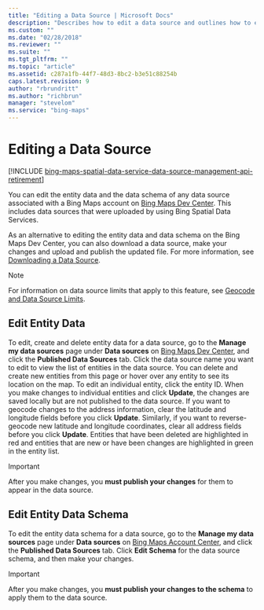 ```yaml
---
title: "Editing a Data Source | Microsoft Docs"
description: "Describes how to edit a data source and outlines how to edit entity data and how to edit entity data schema."
ms.custom: ""
ms.date: "02/28/2018"
ms.reviewer: ""
ms.suite: ""
ms.tgt_pltfrm: ""
ms.topic: "article"
ms.assetid: c287a1fb-44f7-48d3-8bc2-b3e51c88254b
caps.latest.revision: 9
author: "rbrundritt"
ms.author: "richbrun"
manager: "stevelom"
ms.service: "bing-maps"
---
```


# Editing a Data Source

[!INCLUDE [bing-maps-spatial-data-service-data-source-management-api-retirement](../../../includes/bing-maps-spatial-data-service-data-source-management-api-retirement.md)]

You can edit the entity data and the data schema of any data source associated with a Bing Maps account on [Bing Maps Dev Center](https://www.bingmapsportal.com/). This includes data sources that were uploaded by using Bing Spatial Data Services.  
  
 As an alternative to editing the entity data and data schema on the Bing Maps Dev Center, you can also download a data source, make your changes and upload and publish the updated file. For more information, see [Downloading a Data Source](downloading-a-data-source.md).  
  
> [!NOTE]
> For information on data source limits that apply to this feature, see [Geocode and Data Source Limits](../../../spatial-data-services/geocode-and-data-source-limits.md).
  
<a name="BKMKEditGeocode"></a>   
## Edit Entity Data  

 To edit, create and delete entity data for a data source, go to the **Manage my data sources** page under **Data sources** on [Bing Maps Dev Center](https://www.bingmapsportal.com/), and click the **Published Data Sources** tab. Click the data source name you want to edit to view the list of entities in the data source. You can delete and create new entities from this page or hover over any entity to see its location on the map. To edit an individual entity, click the entity ID. When you make changes to individual entities and click **Update**, the changes are saved locally but are not published to the data source. If you want to geocode changes to the address information, clear the latitude and longitude fields before you click **Update**. Similarly, if you want to reverse-geocode new latitude and longitude coordinates, clear all address fields before you click **Update**. Entities that have been deleted are highlighted in red and entities that are new or have been changes are highlighted in green in the entity list.  
  
> [!IMPORTANT]
> After you make changes, you **must publish your changes** for them to appear in the data source.  
  
## Edit Entity Data Schema

 To edit the entity data schema for a data source, go to the **Manage my data sources** page under **Data sources** on [Bing Maps Account Center](https://www.bingmapsportal.com), and click the **Published Data Sources** tab. Click **Edit Schema** for the data source schema, and then make your changes.  
  
> [!IMPORTANT]
> After you make changes, you **must publish your changes to the schema** to apply them to the data source.